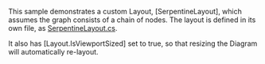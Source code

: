 This sample demonstrates a custom Layout, [SerpentineLayout], which assumes the graph consists of a chain of nodes.
The layout is defined in its own file, as [SerpentineLayout.cs](https://github.com/NorthwoodsSoftware/GoDiagram/blob/main/Extensions/Layouts/Serpentine/SerpentineLayout.cs).

It also has [Layout.IsViewportSized] set to true, so that resizing the Diagram will automatically re-layout.